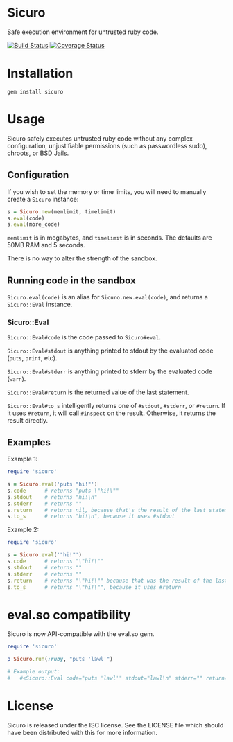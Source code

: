 # Sicuro

Safe execution environment for untrusted ruby code.

[![Build Status](https://travis-ci.org/duckinator/sicuro.png?branch=master)](https://travis-ci.org/duckinator/sicuro)
[![Coverage Status](https://coveralls.io/repos/duckinator/sicuro/badge.png?branch=master)](https://coveralls.io/r/duckinator/sicuro)

# Installation

    gem install sicuro

# Usage

Sicuro safely executes untrusted ruby code without any complex configuration,
unjustifiable permissions (such as passwordless sudo), chroots, or BSD Jails.

## Configuration

If you wish to set the memory or time limits, you will need to manually create a `Sicuro` instance:

```ruby
s = Sicuro.new(memlimit, timelimit)
s.eval(code)
s.eval(more_code)
```

`memlimit` is in megabytes, and `timelimit` is in seconds.
The defaults are 50MB RAM and 5 seconds.

There is no way to alter the strength of the sandbox.

## Running code in the sandbox

`Sicuro.eval(code)` is an alias for `Sicuro.new.eval(code)`, and returns a `Sicuro::Eval` instance.

### Sicuro::Eval

`Sicuro::Eval#code` is the code passed to `Sicuro#eval`.

`Sicuro::Eval#stdout` is anything printed to stdout by the evaluated code (`puts`, `print`, etc).

`Sicuro::Eval#stderr` is anything printed to stderr by the evaluated code (`warn`).

`Sicuro::Eval#return` is the returned value of the last statement.

`Sicuro::Eval#to_s` intelligently returns one of `#stdout`, `#stderr`, or `#return`. If it uses `#return`, it will call `#inspect` on the result. Otherwise, it returns the result directly.

## Examples

Example 1:

```ruby
require 'sicuro'

s = Sicuro.eval('puts "hi!"')
s.code      # returns "puts \"hi!\""
s.stdout    # returns "hi!\n"
s.stderr    # returns ""
s.return    # returns nil, because that's the result of the last statement.
s.to_s      # returns "hi!\n", because it uses #stdout
```

Example 2:

```ruby
require 'sicuro'

s = Sicuro.eval('"hi!"')
s.code      # returns "\"hi!\""
s.stdout    # returns ""
s.stderr    # returns ""
s.return    # returns "\"hi!\"" because that was the result of the last statement.
s.to_s      # returns "\"hi!\"", because it uses #return
```

# eval.so compatibility

Sicuro is now API-compatible with the eval.so gem.

```ruby
require 'sicuro'

p Sicuro.run(:ruby, "puts 'lawl'")

# Example output:
#   #<Sicuro::Eval code="puts 'lawl'" stdout="lawl\n" stderr="" return="nil" wall_time=36>
```

# License

Sicuro is released under the ISC license. See the LICENSE file which should have
been distributed with this for more information.

